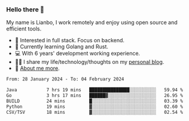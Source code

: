 ### Hello there 👋

My name is Lianbo, I work remotely and enjoy using open source and efficient tools.

- 🔭 Interested in full stack. Focus on backend.
- 🌱 Currently learning Golang and Rust.
- 💻 With 6 years' development working experience.
- ✍🏻 I share my life/technology/thoughts on my [personal blog](https://godruoyi.com).
- 👒 [About me more](https://godruoyi.com/posts/About-godruoyi).

<!--START_SECTION:waka-->

```txt
From: 28 January 2024 - To: 04 February 2024

Java           7 hrs 19 mins   ███████████████░░░░░░░░░░   59.94 %
Go             3 hrs 17 mins   ██████▓░░░░░░░░░░░░░░░░░░   26.95 %
BUILD          24 mins         █░░░░░░░░░░░░░░░░░░░░░░░░   03.39 %
Python         19 mins         ▓░░░░░░░░░░░░░░░░░░░░░░░░   02.60 %
CSV/TSV        18 mins         ▓░░░░░░░░░░░░░░░░░░░░░░░░   02.54 %
```

<!--END_SECTION:waka-->
